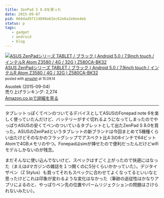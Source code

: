 ```yaml
---
title: ZenPad S 8.0を買った
date: 2015-09-07
pid: 066dad97114098a63ec62e6a2e6ee4eb
status: p
tags:
   - gadget
   - android
   - blog
---
```


<div class="amazlet-box" style="margin-bottom:0px;"><div class="amazlet-image" style="float:left;margin:0px 12px 1px 0px;"><a href="http://www.amazon.co.jp/exec/obidos/ASIN/B0148KH1Q8/dotimpact-22/ref=nosim/" name="amazletlink" target="_blank"><img src="http://ecx.images-amazon.com/images/I/41K7DsJt40L._SL160_.jpg" alt="ASUS ZenPadシリーズ TABLET / ブラック ( Android 5.0 / 7.9inch touch / インテルR Atom Z3580 / 4G / 32G ) Z580CA-BK32" style="border: none;" /></a></div><div class="amazlet-info" style="line-height:120%; margin-bottom: 10px"><div class="amazlet-name" style="margin-bottom:10px;line-height:120%"><a href="http://www.amazon.co.jp/exec/obidos/ASIN/B0148KH1Q8/dotimpact-22/ref=nosim/" name="amazletlink" target="_blank">ASUS ZenPadシリーズ TABLET / ブラック ( Android 5.0 / 7.9inch touch / インテルR Atom Z3580 / 4G / 32G ) Z580CA-BK32</a><div class="amazlet-powered-date" style="font-size:80%;margin-top:5px;line-height:120%">posted with <a href="http://www.amazlet.com/" title="amazlet" target="_blank">amazlet</a> at 15.09.14</div></div><div class="amazlet-detail">Asustek (2015-09-04)<br />売り上げランキング: 2,274<br /></div><div class="amazlet-sub-info" style="float: left;"><div class="amazlet-link" style="margin-top: 5px"><a href="http://www.amazon.co.jp/exec/obidos/ASIN/B0148KH1Q8/dotimpact-22/ref=nosim/" name="amazletlink" target="_blank">Amazon.co.jpで詳細を見る</a></div></div></div><div class="amazlet-footer" style="clear: left"></div></div>

---- 

タブレットっぽくてペンのついてるデバイスとしてASUSのFonepad note 6を楽しく使っていたんだけど、バッテリーがすぐ切れるようになってしまったのでやっぱりASUSの安くてペンのついているタブレットとして出たZenPad S 8.0を買った。ASUSのZenPadというタブレットの新ブランドは今回まとめて5機種くらい出たけどそのなかのフラッグシップでアスペクト比4:3の8インチで64ビットAtomで4GBメモリのやつ。Fonepadはsimが挿せたので便利だったんだけどwifiモデルしかないのが残念。

まだそんなに使い込んでないけど、スペックはすごく上がったので快適にはなった（まえはdマガジンの雑誌を１つ開くのに5分くらいかかっていた）。デジタイザペン（Z Stylus）も買ってそれもスペックに合わせてよくなってるといいなと思ったけどこれは印象が変わるような変化はなかった（筆跡の追従性はかなりアプリによるのと、やっぱりペン先の位置やパームリジェクションの問題はさけられないみたい）。